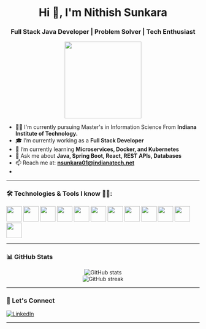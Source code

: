 <h1 align="center">Hi 👋, I'm Nithish Sunkara</h1>
<h3 align="center">Full Stack Java Developer | Problem Solver | Tech Enthusiast</h3>

<p align="center">
  <img src="https://media.giphy.com/media/qgQUggAC3Pfv687qPC/giphy.gif" width="200">
</p>

- 👩‍🎓 I'm currently pursuing Master's in Information Science From **Indiana Institute of Technology.**
- 🎓 I’m currently working as a **Full Stack Developer**  
- 🌱 I’m currently learning **Microservices, Docker, and Kubernetes**  
- 💬 Ask me about **Java, Spring Boot, React, REST APIs, Databases**
- 📫 Reach me at: **nsunkara01@indianatech.net**  
- 

---

### 🛠️ Technologies & Tools I know 👩‍💻:

<p align="left">
  <img src="https://cdn.jsdelivr.net/gh/devicons/devicon/icons/java/java-original.svg" width="40" height="40"/>
  <img src="https://cdn.jsdelivr.net/gh/devicons/devicon/icons/spring/spring-original.svg" width="40" height="40"/>
  <img src="https://cdn.jsdelivr.net/gh/devicons/devicon/icons/react/react-original.svg" width="40" height="40"/>
  <img src="https://cdn.jsdelivr.net/gh/devicons/devicon/icons/javascript/javascript-original.svg" width="40" height="40"/>
  <img src="https://cdn.jsdelivr.net/gh/devicons/devicon/icons/html5/html5-original.svg" width="40" height="40"/>
  <img src="https://cdn.jsdelivr.net/gh/devicons/devicon/icons/css3/css3-original.svg" width="40" height="40"/>
  <img src="https://cdn.jsdelivr.net/gh/devicons/devicon/icons/mysql/mysql-original.svg" width="40" height="40"/>
  <img src="https://cdn.jsdelivr.net/gh/devicons/devicon/icons/postgresql/postgresql-original.svg" width="40" height="40"/>
  <img src="https://cdn.jsdelivr.net/gh/devicons/devicon/icons/git/git-original.svg" width="40" height="40"/>
  <img src="https://cdn.jsdelivr.net/gh/devicons/devicon/icons/github/github-original.svg" width="40" height="40"/>
  <img src="https://cdn.jsdelivr.net/gh/devicons/devicon/icons/docker/docker-original.svg" width="40" height="40"/>
  <img src="https://cdn.jsdelivr.net/gh/devicons/devicon/icons/intellij/intellij-original.svg" width="40" height="40"/>
</p>

---

### 📊 GitHub Stats

<p align="center">
  <img src="https://github-readme-stats.vercel.app/api?username=your-github-username&show_icons=true&theme=radical" alt="GitHub stats"/>
  <br/>
  <img src="https://github-readme-streak-stats.herokuapp.com/?user=your-github-username&theme=radical" alt="GitHub streak"/>
</p>

---

### 🔗 Let's Connect

[![LinkedIn](https://img.shields.io/badge/LinkedIn-blue?style=for-the-badge&logo=linkedin)](https://www.linkedin.com/in/sunkara9/)  

---



